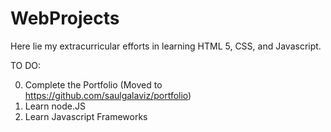 # WebProjects

Here lie my extracurricular efforts in learning HTML 5, CSS, and Javascript.

TO DO:

0. Complete the Portfolio (Moved to https://github.com/saulgalaviz/portfolio)
1. Learn node.JS
2. Learn Javascript Frameworks 
